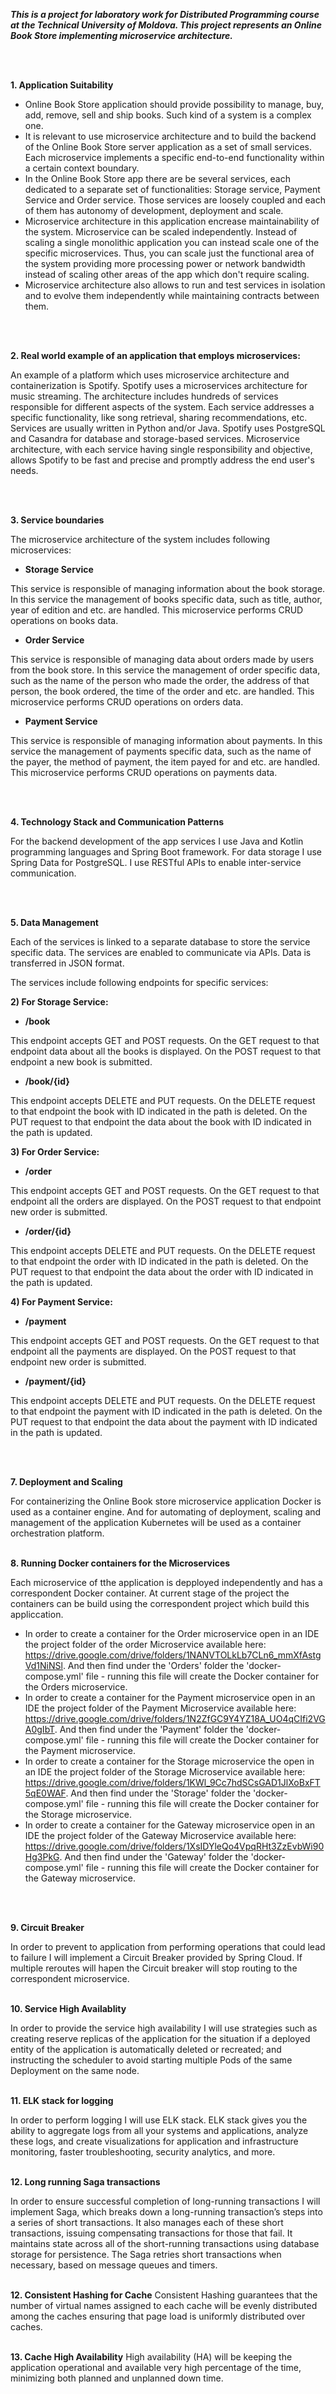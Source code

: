 ***This is a project for laboratory work for Distributed Programming course at the Technical University of Moldova. This project represents an Online Book Store implementing microservice architecture.***

<br/>
<br/>

**1. Application Suitability**

- Online Book Store application should provide possibility to manage, buy, add, remove, sell and ship books. Such kind of a system is a complex one.
- It is relevant to use microservice architecture and to build the backend of the Online Book Store server application as a set of small services. Each microservice implements a specific end-to-end functionality within a certain context boundary.
- In the Online Book Store app there are be several services, each dedicated to a separate set of functionalities: Storage service, Payment Service and Order service. Those services are loosely coupled and each of them has autonomy of development, deployment and scale.
- Microservice architecture in this application encrease maintainability of the system. Microservice can be scaled independently. Instead of scaling a single monolithic application you can instead scale one of the specific microservices. Thus, you can scale just the functional area of the system providing more processing power or network bandwidth instead of scaling other areas of the app which don't require scaling.
- Microservice architecture also allows to run and test services in isolation and to evolve them independently while maintaining contracts between them.

<br/>
<br/>

**2. Real world example of an application that employs microservices:**

An example of a platform which uses microservice architecture and containerization is Spotify. Spotify uses a microservices architecture for music streaming. The architecture includes hundreds of services responsible for different aspects of the system. Each service addresses a specific functionality, like song retrieval, sharing recommendations, etc. Services are usually written in Python and/or Java. Spotify uses PostgreSQL and Casandra for database and storage-based services. Microservice architecture, with each service having single responsibility and objective, allows Spotify to be fast and precise and promptly address the end user's needs.

<br/>
<br/>

**3. Service boundaries**

The microservice architecture of the system includes following microservices:

- **Storage Service**

This service is responsible of managing information about the book storage. In this service the management of books specific data, such as title, author, year of edition and etc. are handled. This microservice performs CRUD operations on books data.

- **Order Service**

This service is responsible of managing data about orders made by users from the book store. In this service the management of order specific data, such as the name of the person who made the order, the address of that person, the book ordered, the time of the order and etc. are handled. This microservice performs CRUD operations on orders data.

- **Payment Service**

This service is responsible of managing information about payments. In this service the management of payments specific data, such as the name of the payer, the method of payment, the item payed for and etc. are handled. This microservice performs CRUD operations on payments data.

<br/>
<br/>

**4. Technology Stack and Communication Patterns**

For the backend development of the app services I use Java and Kotlin programming languages and Spring Boot framework. For data storage I use Spring Data for PostgreSQL. I use RESTful APIs to enable inter-service communication.

<br/>
<br/>

**5. Data Management**

Each of the services is linked to a separate database to store the service specific data. The services are enabled to communicate via APIs. Data is transferred in JSON format.

The services include following endpoints for specific services:


**2) For Storage Service:**

- **/book**

This endpoint accepts GET and POST requests. On the GET request to that endpoint data about all the books is displayed.
On the POST request to that endpoint a new book is submitted.


- **/book/{id}**

This endpoint accepts DELETE and PUT requests. On the DELETE request to that endpoint the book with ID indicated in the path is deleted.
On the PUT request to that endpoint the data about the book with ID indicated in the path is updated.


**3) For Order Service:**

- **/order**

This endpoint accepts GET and POST requests. On the GET request to that endpoint all the orders are displayed.
On the POST request to that endpoint new order is submitted.


- **/order/{id}**

This endpoint accepts DELETE and PUT requests. On the DELETE request to that endpoint the order with ID indicated in the path is deleted.
On the PUT request to that endpoint the data about the order with ID indicated in the path is updated.


**4) For Payment Service:**

- **/payment**

This endpoint accepts GET and POST requests. On the GET request to that endpoint all the payments are displayed.
On the POST request to that endpoint new order is submitted.

- **/payment/{id}**

This endpoint accepts DELETE and PUT requests. On the DELETE request to that endpoint the payment with ID indicated in the path is deleted.
On the PUT request to that endpoint the data about the payment with ID indicated in the path is updated.

<br/>
<br/>

**7. Deployment and Scaling**

For containerizing the Online Book store microservice application Docker is used as a container engine. And for automating of deployment, scaling and management of the application Kubernetes will be used as a container orchestration platform.
<br/>
<br/>

**8. Running Docker containers for the Microservices**

Each microservice of tthe application is depployed independently and has a correspondent Docker container. At current stage of the project the containers can be build using the correspondent project which build this appliccation.
- In order to create a container for the Order microservice open in an IDE the project folder of the order Microservice available here: https://drive.google.com/drive/folders/1NANVTOLkLb7CLn6_mmXfAstgVd1NiNSl. And then find under the 'Orders' folder the 'docker-compose.yml' file - running this file will create the Docker container for the Orders microservice.
- In order to create a container for the Payment microservice open in an IDE the project folder of the Payment Microservice available here: https://drive.google.com/drive/folders/1N2ZfGC9Y4YZ18A_UO4qCIfi2VGA0gIbT. And then find under the 'Payment' folder the 'docker-compose.yml' file - running this file will create the Docker container for the Payment microservice.
- In order to create a container for the Storage microservice the open in an IDE the project folder of the Storage Microservice available here: https://drive.google.com/drive/folders/1KWl_9Cc7hdSCsGAD1JlXoBxFT5qE0WAF. And then find under the 'Storage' folder the 'docker-compose.yml' file - running this file will create the Docker container for the Storage microservice.
- In order to create a container for the Gateway microservice open in an IDE the project folder of the Gateway Microservice available here: https://drive.google.com/drive/folders/1XsIDYleQo4VpqRHt3ZzEvbWi90Hg3PkG. And then find under the 'Gateway' folder the 'docker-compose.yml' file - running this file will create the Docker container for the Gateway microservice.
<br/>
<br/>

**9. Circuit Breaker**

In order to prevent to application from performing operations that could lead to failure I will implement a Circuit Breaker provided by Spring Cloud. If multiple reroutes will hapen the Circuit breaker will stop routing to the correspondent microservice.
<br/>
<br/>

**10. Service High Availablity**

In order to provide the service high availability I will use strategies such as creating reserve replicas of the application for the situation if a deployed entity of the application is automatically deleted or recreated; and instructing the scheduler to avoid starting multiple Pods of the same Deployment on the same node.
<br/>
<br/>

**11. ELK stack for logging**

In order to perform logging I will use ELK stack. ELK stack gives you the ability to aggregate logs from all your systems and applications, analyze these logs, and create visualizations for application and infrastructure monitoring, faster troubleshooting, security analytics, and more.
<br/>
<br/>

**12. Long running Saga transactions**

In order to ensure successful completion of long-running transactions I will implement Saga, which breaks down a long-running transaction’s steps into a series of short transactions. It also manages each of these short transactions, issuing compensating transactions for those that fail. It maintains state across all of the short-running transactions using database storage for persistence. The Saga retries short transactions when necessary, based on message queues and timers.
<br/>
<br/>

**12. Consistent Hashing for Cache**
Consistent Hashing guarantees that the number of virtual names assigned to each cache will be evenly distributed among the caches ensuring that page load is uniformly distributed over caches.
<br/>
<br/>

**13. Cache High Availability**
High availability (HA) will be keeping the application operational and available very high percentage of the time, minimizing both planned and unplanned down time.
<br/>
<br/>




